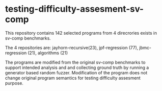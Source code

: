 # testing-difficulty-assesment-sv-comp

This repository contains 142 selected programs from 4 direcrories exists in sv-comp benchmarks.

The 4 repositories are:
jayhorn-recursive(23), jpf-regression (77), jbmc-regression (21), algorithms (21)

The programs are modified from the original sv-comp benchmarks to support intended analysis and and collecting ground truth by running a generator based random fuzzer. Modification of the program does not change original program semantics for testing difficulty assesment purpose.
